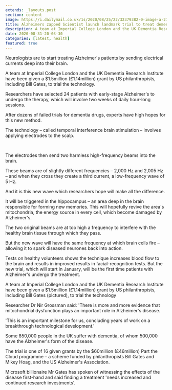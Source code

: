 ```yaml
---
extends: _layouts.post
section: content
image: https://i.dailymail.co.uk/1s/2020/08/25/22/32379382-0-image-a-21_1598389830730.jpg 
title: Alzheimers zapped Scientist launch landmark trial to treat dementia 
description: A team at Imperial College London and the UK Dementia Research Institute have been given a $1.5million (£1.14million) grant by US philanthropists to trial the technology. 
date: 2020-08-31-20-03-30 
categories: [latest, health] 
featured: true 
--- 
```

Neurologists are to start treating Alzheimer's patients by sending electrical currents deep into their brain.

A team at Imperial College London and the UK Dementia Research Institute have been given a $1.5million (£1.14million) grant by US philanthropists, including Bill Gates, to trial the technology.

Researchers have selected 24 patients with early-stage Alzheimer's to undergo the therapy, which will involve two weeks of daily hour-long sessions.

After dozens of failed trials for dementia drugs, experts have high hopes for this new method.

The technology – called temporal interference brain stimulation – involves applying electrodes to the scalp.

 

The electrodes then send two harmless high-frequency beams into the brain.

These beams are of slightly different frequencies – 2,000 Hz and 2,005 Hz – and when they cross they create a third current, a low-frequency wave of 5 Hz.

And it is this new wave which researchers hope will make all the difference.

It will be triggered in the hippocampus – an area deep in the brain responsible for forming new memories. This will hopefully revive the area's mitochondria, the energy source in every cell, which become damaged by Alzheimer's.

The two original beams are at too high a frequency to interfere with the healthy brain tissue through which they pass.

But the new wave will have the same frequency at which brain cells fire – allowing it to spark diseased neurones back into action.

Tests on healthy volunteers shows the technique increases blood flow to the brain and results in improved results in facial-recognition tests. But the new trial, which will start in January, will be the first time patients with Alzheimer's undergo the treatment.

A team at Imperial College London and the UK Dementia Research Institute have been given a $1.5million (£1.14million) grant by US philanthropists, including Bill Gates (pictured), to trial the technology

Researcher Dr Nir Grossman said: 'There is more and more evidence that mitochondrial dysfunction plays an important role in Alzheimer's disease.

'This is an important milestone for us, concluding years of work on a breakthrough technological development.'

Some 850,000 people in the UK suffer with dementia, of whom 500,000 have the Alzheimer's form of the disease.

The trial is one of 16 given grants by the $60million (£46million) Part the Cloud programme – a scheme funded by philanthropists Bill Gates and Mikey Hoag, and the US Alzheimer's Association.

Microsoft billionaire Mr Gates has spoken of witnessing the effects of the disease first-hand and said finding a treatment 'needs increased and continued research investments'.

